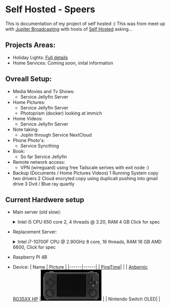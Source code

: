 # Self Hosted - Speers
This is documentation of my project of self hosted :) This was from meet up with [Jupiter Broadcasting](https://www.jupiterbroadcasting.com/) with hosts of [Self Hosted](https://www.jupiterbroadcasting.com/show/self-hosted/) asking... 


## Projects Areas:

- Holiday Lights: [Full details](./holidaylights/readme.md)
- Home Services: Coming soon, inital information
    
## Ovreall Setup:
  - Media Movies and Tv Shows:
    - Service Jellyfin Server
  - Home Pictures:
    - Service Jellyfin Server 
    - Photoprism (docker) looking at immich
  - Home Videos:
    - Service Jellyfin Server
  - Note taking:
    - Joplin through Service NextCloud
  - Phone Photo's:
    -  Service Syncthing
  - Book:
    - So far Service Jellyfin
  - Remote network access:
    - VPN (wireguard) using free Tailscale serives with exit node :) 
  - Backup (Documents / Home Pictures Videos)
    1 Running System copy two drivers
    2 Cloud encryted copy using duplicati pushing into gmail drive
    3 Dvd / Blue ray quartly 



## Current Hardwere setup

- Main server (old slow):
  <details>
    <summary>Intel i5 CPU 650 core 2, 4 threads @ 3.20, RAM 4 GB Click for spec</summary>
      | Type | Value|
      | --- | --- |
      |Processor|Intel(R) Core(TM) i5 CPU 650  @ 3.20GHz|
      |Processor Cores| 2 cores, 4 threads| 
      |Memory|4 GB| 
      |Operating System|Ubuntu 24.04.1 LTS Mate|
      |OpenGL Renderer| |
      |Storage| Samsung SSD 840 - 20 GB|
      || SAMSUNG HD153WI SATA - 1 TB
      || Hitachi HDE72101 HDD SATA 1.5 TB| 
  </details>


- Replacement Server:
  <details>
    <summary>Intel i7-10700F CPU @ 2.90GHz 8 core, 16 threads, RAM 16 GB AMD 6600,  Click for spec</summary>
    
    | Type | Value|
    | --- | --- |
    |Processor|Intel(R) Core(TM) i7-10700F CPU @ 2.90GHz|
    |Processor Cores| 8 cores, 16 threads| 
    |Memory|16 GB| 
    |Operating System|Ubuntu 24.04.1 LTS Mate|
    |OpenGL Renderer| AMD Radeon RX 6600|
    |Storage| SSD 500 GB|
  </details>

- Raspberry PI 4B
- Device:
  | Name | Picture |
  |------|------|
  | [PineTime](https://wiki.pine64.org/wiki/PineTime)| |
  | [Anbernic RG35XX HP](./handheld/anbernicrg35xxh.md)  |[![Anbernic RG35XX H](./handheld/rg35xxj-icon.jpeg)](./handheld/anbernicrg35xxh.md) |
  | Nintendo Switch OLED| |

  